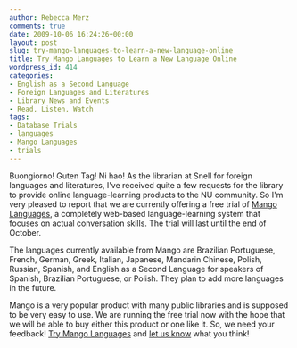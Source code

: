 ```yaml
---
author: Rebecca Merz
comments: true
date: 2009-10-06 16:24:26+00:00
layout: post
slug: try-mango-languages-to-learn-a-new-language-online
title: Try Mango Languages to Learn a New Language Online
wordpress_id: 414
categories:
- English as a Second Language
- Foreign Languages and Literatures
- Library News and Events
- Read, Listen, Watch
tags:
- Database Trials
- languages
- Mango Languages
- trials
---
```


Buongiorno! Guten Tag! Ni hao! As the librarian at Snell for foreign languages and literatures, I've received quite a few requests for the library to provide online language-learning products to the NU community. So I'm very pleased to report that we are currently offering a free trial of [Mango Languages](http://www.lib.neu.edu/online_research/articles/database_trials1/mango_languages11/), a completely web-based language-learning system that focuses on actual conversation skills. The trial will last until the end of October.

The languages currently available from Mango are Brazilian Portuguese, French, German, Greek, Italian, Japanese, Mandarin Chinese, Polish, Russian, Spanish, and English as a Second Language for speakers of Spanish, Brazilian Portuguese, or Polish. They plan to add more languages in the future.

Mango is a very popular product with many public libraries and is supposed to be very easy to use. We are running the free trial now with the hope that we will be able to buy either this product or one like it. So, we need your feedback! [Try Mango Languages](http://www.lib.neu.edu/online_research/articles/database_trials1/mango_languages11/) and [let us know](http://www.lib.neu.edu/online_research/articles/database_trials1/evaluation/) what you think!
